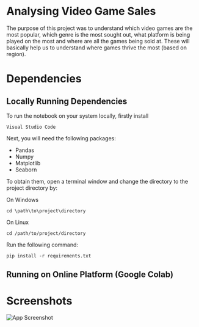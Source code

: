 # Analysing Video Game Sales

The purpose of this project was to understand which video games are the most popular, which genre is the most sought out, what platform is being played on the most and where are all the games being sold at. These will basically help us to understand where games thrive the most (based on region).


# Dependencies
## Locally Running Dependencies
To run the notebook on your system locally, firstly install

```
Visual Studio Code
```

Next, you will need the following packages:

  * Pandas
  * Numpy
  * Matplotlib
  * Seaborn

To obtain them, open a terminal window and change the directory to the project directory by:

On Windows

```
cd \path\to\project\directory
```

On Linux

```
cd /path/to/project/directory
```

Run the following command:
```
pip install -r requirements.txt
```

## Running on Online Platform (Google Colab)
# Screenshots
![App Screenshot](https://via.placeholder.com/468x300?text=App+Screenshot+Here)
